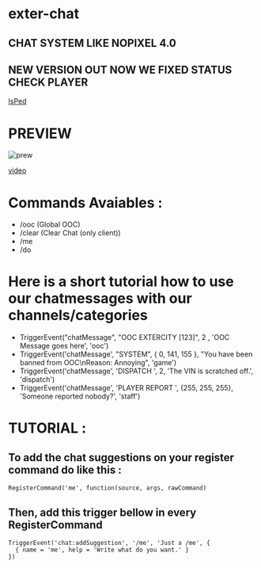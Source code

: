 # exter-chat
## CHAT SYSTEM LIKE NOPIXEL 4.0

## NEW VERSION OUT NOW WE FIXED STATUS CHECK PLAYER

[IsPed](https://github.com/CtrlAltDelete4413/IsPed)

# PREVIEW
![prew](https://github.com/user-attachments/assets/4bcf733a-b0e2-4b55-a686-0b25dd795d7b)

[video](https://streamable.com/mwsh29)

# Commands Avaiables : 
- /ooc (Global OOC)
- /clear (Clear Chat (only client))
- /me
- /do

# Here is a short tutorial how to use our chatmessages with our channels/categories

- TriggerEvent("chatMessage", "OOC EXTERCITY [123]", 2 , 'OOC Message goes here', 'ooc')
- TriggerEvent('chatMessage', "SYSTEM", { 0, 141, 155 }, "You have been banned from OOC\nReason: Annoying", 'game')
- TriggerEvent('chatMessage', 'DISPATCH ', 2, 'The VIN is scratched off.', 'dispatch')
- TriggerEvent('chatMessage', 'PLAYER REPORT ', {255, 255, 255}, 'Someone reported nobody?', 'staff')



# TUTORIAL : 

## To add the chat suggestions on your register command do like this :

    RegisterCommand('me', function(source, args, rawCommand)

## Then, add this trigger bellow in every RegisterCommand

    TriggerEvent('chat:addSuggestion', '/me', 'Just a /me', {
      { name = 'me', help = 'Write what do you want.' }
    })

